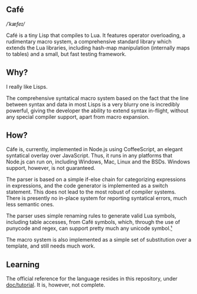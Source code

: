 Café
---

_/ˈkæfeɪ/_

Café is a tiny Lisp that compiles to Lua. It features operator overloading, a rudimentary macro system, a comprehensive standard library which extends the Lua libraries, including hash-map manipulation (internally maps to tables) and a small, but fast testing framework.

Why?
---

I really like Lisps.

The comprehensive syntatical macro system based on the fact that the line between syntax and data in most Lisps is a very blurry one is incredibly powerful, giving the developer the ability to extend syntax in-flight, without any special compiler support, apart from macro expansion.

How?
---

Cáfe is, currently, implemented in Node.js using CoffeeScript, an elegant syntatical overlay over JavaScript. Thus, it runs in any platforms that Node.js can run on, including Windows, Mac, Linux and the BSDs. Windows support, however, is not guaranteed.

The parser is based on a simple if-else chain for categorizing expressions in expressions, and the code generator is implemented as a switch statement. This does not lead to the most robust of compiler systems. There is presently no in-place system for reporting syntatical errors, much less semantic ones.

The parser uses simple renaming rules to generate valid Lua symbols, including table accesses, from Café symbols, which, through the use of punycode and regex, can support pretty much any unicode symbol.[¹](http://i.imgur.com/sky28Ud.png)

The macro system is also implemented as a simple set of substitution over a template, and still needs much work.

Learning
---

The official reference for the language resides in this repository, under [doc/tutorial](https://example.com). It is, however, not complete.
